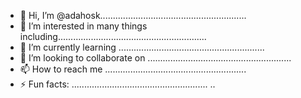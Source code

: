 - 👋 Hi, I’m @adahosk..........................................................
- 👀 I’m interested in many things including...........................................................
- 🌱 I’m currently learning ..........................................................
- 💞️ I’m looking to collaborate on .........................................................
- 📫 How to reach me ........................................................
- ⚡ Fun facts: ......................................................
..
<!---
adahosk/adahosk is a ✨ special ✨ repository because its `README.md` (this file) appears on your GitHub profile.
You can click the Preview link to take a look at your changes.
--->

